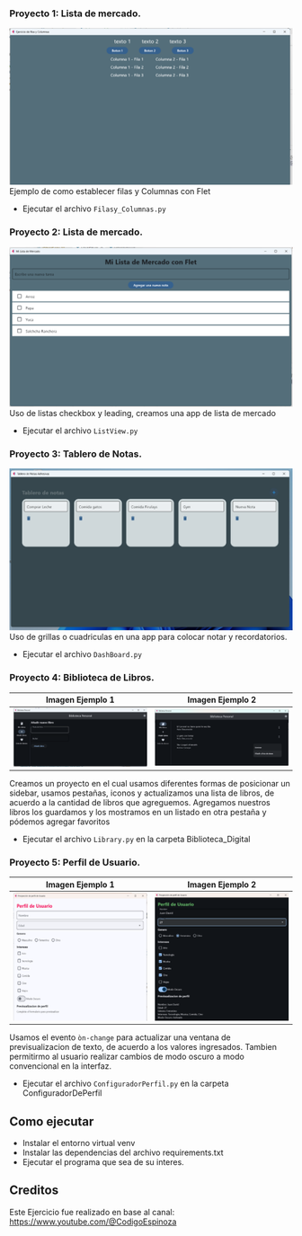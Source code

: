 ### Proyecto 1: Lista de mercado. ###
![Ejemplo](https://github.com/vhngroup/Flet_Exercise/blob/main/static/Filas_y_Columnas.png)
Ejemplo de como establecer filas y Columnas con Flet
* Ejecutar el archivo ```Filasy_Columnas.py```

### Proyecto 2: Lista de mercado. ###
![Ejemplo](https://github.com/vhngroup/Flet_Exercise/blob/main/static/lista_De_Mercado.png)
Uso de listas checkbox y leading, creamos una app de lista de mercado
* Ejecutar el archivo ```ListView.py```

### Proyecto 3: Tablero de Notas. ###
![Ejemplo](https://github.com/vhngroup/Flet_Exercise/blob/main/static/DashBoard.png)
Uso de grillas o cuadriculas en una app para colocar notar y recordatorios.
* Ejecutar el archivo ```DashBoard.py```

### Proyecto 4: Biblioteca de Libros. ###
| Imagen Ejemplo 1       | Imagen Ejemplo 2       |
| :------------------------:|:------------------------:|
| ![Imagen1](https://github.com/vhngroup/Flet_Exercise/blob/main/static/Biblioteca1.png)|![Imagen2](https://github.com/vhngroup/Flet_Exercise/blob/main/static/Biblioteca2.png)|
Creamos un proyecto en el cual usamos diferentes formas de posicionar un sidebar, usamos pestañas, iconos y actualizamos una lista de libros, de acuerdo a la cantidad de libros que agreguemos.
Agregamos nuestros libros los guardamos y los mostramos en un listado en otra pestaña y pódemos agregar favoritos
* Ejecutar el archivo ```Library.py``` en la carpeta Biblioteca_Digital


### Proyecto 5: Perfil de Usuario. ###
| Imagen Ejemplo 1       | Imagen Ejemplo 2       |
| :------------------------:|:------------------------:|
| ![Imagen1](https://github.com/vhngroup/Flet_Exercise/blob/main/static/ConfiguradordePerfil2.png)|![Imagen2](https://github.com/vhngroup/Flet_Exercise/blob/main/static/ConfiguradordePerfil1.png)|
Usamos el evento ```òn-change``` para actualizar una ventana de previsualizacion de texto, de acuerdo a los valores ingresados. Tambien permitirmo al usuario realizar cambios de modo oscuro a modo convencional en la interfaz.
* Ejecutar el archivo ```ConfiguradorPerfil.py``` en la carpeta ConfiguradorDePerfil

## Como ejecutar
* Instalar el entorno virtual venv
* Instalar las dependencias del archivo requirements.txt
* Ejecutar el programa que sea de su interes.
## Creditos
Este Ejercicio fue realizado en base al canal: https://www.youtube.com/@CodigoEspinoza
